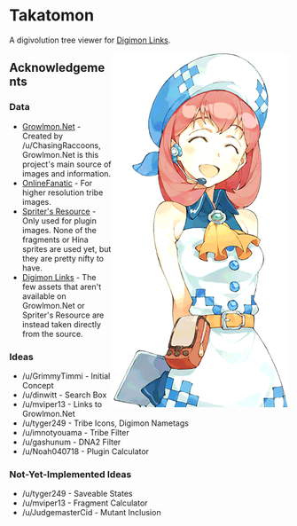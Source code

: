 # Takatomon
A digivolution tree viewer for [Digimon Links](https://digimonlinkz-en.bn-ent.net).

<img alt="hina" src="img/hina/default/mirage.png" align="right">

## Acknowledgements
### Data
- [Growlmon.Net](https://growlmon.net) - Created by /u/ChasingRaccoons, Growlmon.Net is this project's main source of images and information.
- [OnlineFanatic](http://onlinefanatic.com/digimon-links-attribute-status-debuff-resistance-guide/) - For higher resolution tribe images.
- [Spriter's Resource](https://spriters-resource.com/mobile/digimonlinks) - Only used for plugin images. None of the fragments or Hina sprites are used yet, but they are pretty nifty to have.
- [Digimon Links](https://digimonlinkz-en.bn-ent.net) - The few assets that aren't available on Growlmon.Net or Spriter's Resource are instead taken directly from the source.
### Ideas
- /u/GrimmyTimmi - Initial Concept
- /u/dinwitt - Search Box
- /u/mviper13 - Links to Growlmon.Net
- /u/tyger249 - Tribe Icons, Digimon Nametags
- /u/imnotyouama - Tribe Filter
- /u/gashunum - DNA2 Filter
- /u/Noah040718 - Plugin Calculator
### Not-Yet-Implemented Ideas
- /u/tyger249 - Saveable States
- /u/mviper13 - Fragment Calculator
- /u/JudgemasterCid - Mutant Inclusion

